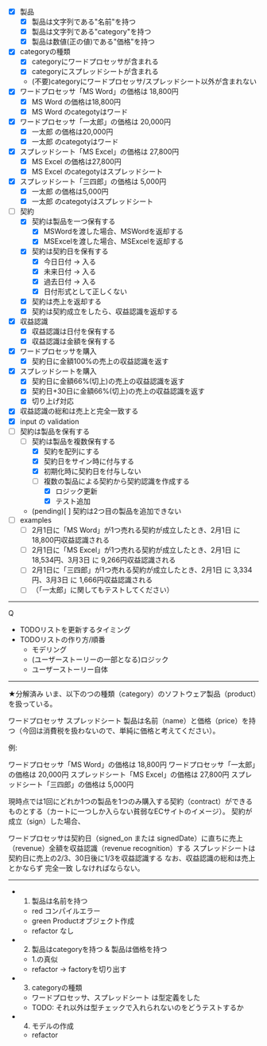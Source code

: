 - [x] 製品
    - [x] 製品は文字列である"名前"を持つ
    - [x] 製品は文字列である"category"を持つ
    - [x] 製品は数値(正の値)である"価格"を持つ
- [x] categoryの種類
    - [x] categoryにワードプロセッサが含まれる
    - [x] categoryにスプレッドシートが含まれる
    - (不要)categoryにワードプロセッサ/スプレッドシート以外が含まれない
- [x] ワードプロセッサ「MS Word」の価格は 18,800円
    - [x] MS Word の価格は18,800円
    - [x] MS Word のcategotyはワード
- [x] ワードプロセッサ「一太郎」の価格は 20,000円
    - [x] 一太郎 の価格は20,000円
    - [x] 一太郎 のcategotyはワード
- [x] スプレッドシート「MS Excel」の価格は 27,800円
    - [x] MS Excel の価格は27,800円
    - [x] MS Excel のcategotyはスプレッドシート
- [x] スプレッドシート「三四郎」の価格は 5,000円
    - [x] 一太郎 の価格は5,000円
    - [x] 一太郎 のcategotyはスプレッドシート
- [ ] 契約
  - [x] 契約は製品を一つ保有する
    - [x] MSWordを渡した場合、MSWordを返却する
    - [x] MSExcelを渡した場合、MSExcelを返却する
  - [x] 契約は契約日を保有する
    - [x] 今日日付 -> 入る
    - [x] 未来日付 -> 入る
    - [x] 過去日付 -> 入る
    - [x] 日付形式として正しくない
  - [x] 契約は売上を返却する
  - [x] 契約は契約成立をしたら、収益認識を返却する
- [x] 収益認識
    - [x] 収益認識は日付を保有する
    - [x] 収益認識は金額を保有する
- [x] ワードプロセッサを購入
    - [x] 契約日に金額100%の売上の収益認識を返す
- [x] スプレッドシートを購入
    - [x] 契約日に金額66%(切上)の売上の収益認識を返す
    - [x] 契約日+30日に金額66%(切上)の売上の収益認識を返す
    - [x] 切り上げ対応
- [x] 収益認識の総和は売上と完全一致する
- [x] input の validation
- [ ] 契約は製品を保有する
    - [ ] 契約は製品を複数保有する
        - [x] 契約を配列にする
        - [x] 契約日をサイン時に付与する
        - [x] 初期化時に契約日を付与しない
        - [ ] 複数の製品による契約から契約認識を作成する
            - [x] ロジック更新
            - [x] テスト追加
    - (pending)[ ] 契約は2つ目の製品を追加できない
- [ ] examples
    - [ ] 2月1日に「MS Word」が1つ売れる契約が成立したとき、2月1日 に 18,800円収益認識される
    - [ ] 2月1日に「MS Excel」が1つ売れる契約が成立したとき、2月1日 に 18,534円、3月3日 に 9,266円収益認識される
    - [ ] 2月1日に「三四郎」が1つ売れる契約が成立したとき、2月1日 に 3,334円、3月3日 に 1,666円収益認識される
    - [ ] （「一太郎」に関してもテストしてください）

---
Q
- TODOリストを更新するタイミング
- TODOリストの作り方/順番
    - モデリング
    - (ユーザーストーリーの一部となる)ロジック
    - ユーザーストーリー自体

---------------

★分解済み
いま、以下のつの種類（category）のソフトウェア製品（product）を扱っている。

ワードプロセッサ
スプレッドシート
製品は名前（name）と価格（price）を持つ（今回は消費税を扱わないので、単純に価格と考えてください）。

例:

ワードプロセッサ「MS Word」の価格は 18,800円
ワードプロセッサ「一太郎」の価格は 20,000円
スプレッドシート「MS Excel」の価格は 27,800円
スプレッドシート「三四郎」の価格は 5,000円

現時点では1回にどれか1つの製品を1つのみ購入する契約（contract）ができるものとする（カートに一つしか入らない貧弱なECサイトのイメージ）。
契約が成立（sign）した場合、

ワードプロセッサは契約日（signed_on または signedDate）に直ちに売上（revenue）全額を収益認識（revenue recognition）する
スプレッドシートは契約日に売上の2/3、30日後に1/3を収益認識する
なお、収益認識の総和は売上とかならず 完全一致 しなければならない。

---------------

- 1. 製品は名前を持つ
    - red コンパイルエラー
    - green Productオブジェクト作成
    - refactor なし
- 2. 製品はcategoryを持つ & 製品は価格を持つ
    - 1.の真似
    - refactor -> factoryを切り出す
- 3. categoryの種類
    - ワードプロセッサ、スプレッドシート は型定義をした
    - TODO: それ以外は型チェックで入れられないのをどうテストするか
- 4. モデルの作成
    - refactor

